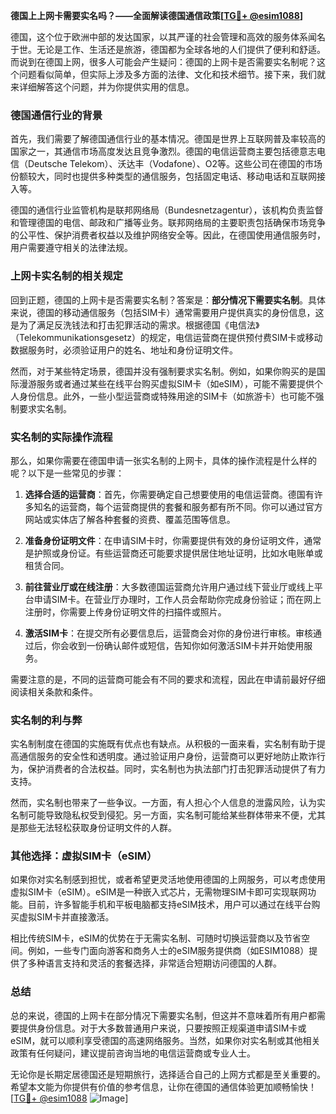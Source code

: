 **德国上上网卡需要实名吗？——全面解读德国通信政策[[TG💪+ @esim1088](https://t.me/s/esim1088)]**

德国，这个位于欧洲中部的发达国家，以其严谨的社会管理和高效的服务体系闻名于世。无论是工作、生活还是旅游，德国都为全球各地的人们提供了便利和舒适。而说到在德国上网，很多人可能会产生疑问：德国的上网卡是否需要实名制呢？这个问题看似简单，但实际上涉及多方面的法律、文化和技术细节。接下来，我们就来详细解答这个问题，并为你提供实用的信息。

### 德国通信行业的背景

首先，我们需要了解德国通信行业的基本情况。德国是世界上互联网普及率较高的国家之一，其通信市场高度发达且竞争激烈。德国的电信运营商主要包括德意志电信（Deutsche Telekom）、沃达丰（Vodafone）、O2等。这些公司在德国的市场份额较大，同时也提供多种类型的通信服务，包括固定电话、移动电话和互联网接入等。

德国的通信行业监管机构是联邦网络局（Bundesnetzagentur），该机构负责监督和管理德国的电信、邮政和广播等业务。联邦网络局的主要职责包括确保市场竞争的公平性、保护消费者权益以及维护网络安全等。因此，在德国使用通信服务时，用户需要遵守相关的法律法规。

### 上网卡实名制的相关规定

回到正题，德国的上网卡是否需要实名制？答案是：**部分情况下需要实名制**。具体来说，德国的移动通信服务（包括SIM卡）通常需要用户提供真实的身份信息，这是为了满足反洗钱法和打击犯罪活动的需求。根据德国《电信法》（Telekommunikationsgesetz）的规定，电信运营商在提供预付费SIM卡或移动数据服务时，必须验证用户的姓名、地址和身份证明文件。

然而，对于某些特定场景，德国并没有强制要求实名制。例如，如果你购买的是国际漫游服务或者通过某些在线平台购买虚拟SIM卡（如eSIM），可能不需要提供个人身份信息。此外，一些小型运营商或特殊用途的SIM卡（如旅游卡）也可能不强制要求实名制。

### 实名制的实际操作流程

那么，如果你需要在德国申请一张实名制的上网卡，具体的操作流程是什么样的呢？以下是一些常见的步骤：

1. **选择合适的运营商**：首先，你需要确定自己想要使用的电信运营商。德国有许多知名的运营商，每个运营商提供的套餐和服务都有所不同。你可以通过官方网站或实体店了解各种套餐的资费、覆盖范围等信息。

2. **准备身份证明文件**：在申请SIM卡时，你需要提供有效的身份证明文件，通常是护照或身份证。有些运营商还可能要求提供居住地址证明，比如水电账单或租赁合同。

3. **前往营业厅或在线注册**：大多数德国运营商允许用户通过线下营业厅或线上平台申请SIM卡。在营业厅办理时，工作人员会帮助你完成身份验证；而在网上注册时，你需要上传身份证明文件的扫描件或照片。

4. **激活SIM卡**：在提交所有必要信息后，运营商会对你的身份进行审核。审核通过后，你会收到一份确认邮件或短信，告知你如何激活SIM卡并开始使用服务。

需要注意的是，不同的运营商可能会有不同的要求和流程，因此在申请前最好仔细阅读相关条款和条件。

### 实名制的利与弊

实名制制度在德国的实施既有优点也有缺点。从积极的一面来看，实名制有助于提高通信服务的安全性和透明度。通过验证用户身份，运营商可以更好地防止欺诈行为，保护消费者的合法权益。同时，实名制也为执法部门打击犯罪活动提供了有力支持。

然而，实名制也带来了一些争议。一方面，有人担心个人信息的泄露风险，认为实名制可能导致隐私权受到侵犯。另一方面，实名制可能给某些群体带来不便，尤其是那些无法轻松获取身份证明文件的人群。

### 其他选择：虚拟SIM卡（eSIM）

如果你对实名制感到担忧，或者希望更灵活地使用德国的上网服务，可以考虑使用虚拟SIM卡（eSIM）。eSIM是一种嵌入式芯片，无需物理SIM卡即可实现联网功能。目前，许多智能手机和平板电脑都支持eSIM技术，用户可以通过在线平台购买虚拟SIM卡并直接激活。

相比传统SIM卡，eSIM的优势在于无需实名制、可随时切换运营商以及节省空间。例如，一些专门面向游客和商务人士的eSIM服务提供商（如ESIM1088）提供了多种语言支持和灵活的套餐选择，非常适合短期访问德国的人群。

### 总结

总的来说，德国的上网卡在部分情况下需要实名制，但这并不意味着所有用户都需要提供身份信息。对于大多数普通用户来说，只要按照正规渠道申请SIM卡或eSIM，就可以顺利享受德国的高速网络服务。当然，如果你对实名制或其他相关政策有任何疑问，建议提前咨询当地的电信运营商或专业人士。

无论你是长期定居德国还是短期旅行，选择适合自己的上网方式都是至关重要的。希望本文能为你提供有价值的参考信息，让你在德国的通信体验更加顺畅愉快！[[TG💪+ @esim1088](https://t.me/s/esim1088) ![Image](https://i.postimg.cc/4NQfJmqS/Snipaste-2025-05-13-00-14-12.png)]